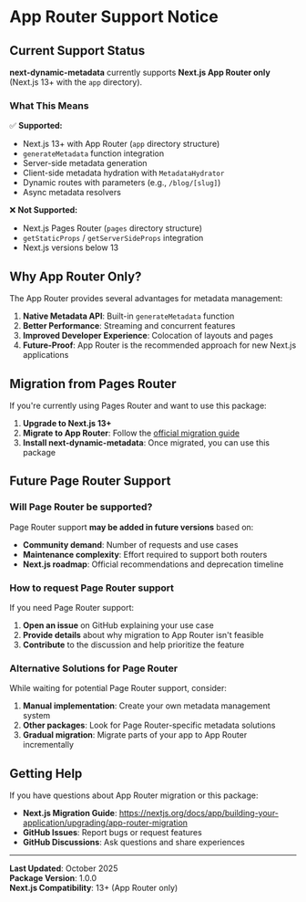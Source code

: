 # App Router Support Notice

## Current Support Status

**next-dynamic-metadata** currently supports **Next.js App Router only** (Next.js 13+ with the `app` directory).

### What This Means

✅ **Supported:**
- Next.js 13+ with App Router (`app` directory structure)
- `generateMetadata` function integration
- Server-side metadata generation
- Client-side metadata hydration with `MetadataHydrator`
- Dynamic routes with parameters (e.g., `/blog/[slug]`)
- Async metadata resolvers

❌ **Not Supported:**
- Next.js Pages Router (`pages` directory structure)
- `getStaticProps` / `getServerSideProps` integration
- Next.js versions below 13

## Why App Router Only?

The App Router provides several advantages for metadata management:

1. **Native Metadata API**: Built-in `generateMetadata` function
2. **Better Performance**: Streaming and concurrent features
3. **Improved Developer Experience**: Colocation of layouts and pages
4. **Future-Proof**: App Router is the recommended approach for new Next.js applications

## Migration from Pages Router

If you're currently using Pages Router and want to use this package:

1. **Upgrade to Next.js 13+**
2. **Migrate to App Router**: Follow the [official migration guide](https://nextjs.org/docs/app/building-your-application/upgrading/app-router-migration)
3. **Install next-dynamic-metadata**: Once migrated, you can use this package

## Future Page Router Support

### Will Page Router be supported?

Page Router support **may be added in future versions** based on:

- **Community demand**: Number of requests and use cases
- **Maintenance complexity**: Effort required to support both routers
- **Next.js roadmap**: Official recommendations and deprecation timeline

### How to request Page Router support

If you need Page Router support:

1. **Open an issue** on GitHub explaining your use case
2. **Provide details** about why migration to App Router isn't feasible
3. **Contribute** to the discussion and help prioritize the feature

### Alternative Solutions for Page Router

While waiting for potential Page Router support, consider:

1. **Manual implementation**: Create your own metadata management system
2. **Other packages**: Look for Page Router-specific metadata solutions
3. **Gradual migration**: Migrate parts of your app to App Router incrementally

## Getting Help

If you have questions about App Router migration or this package:

- **Next.js Migration Guide**: https://nextjs.org/docs/app/building-your-application/upgrading/app-router-migration
- **GitHub Issues**: Report bugs or request features
- **GitHub Discussions**: Ask questions and share experiences

---

**Last Updated**: October 2025  
**Package Version**: 1.0.0  
**Next.js Compatibility**: 13+ (App Router only)
